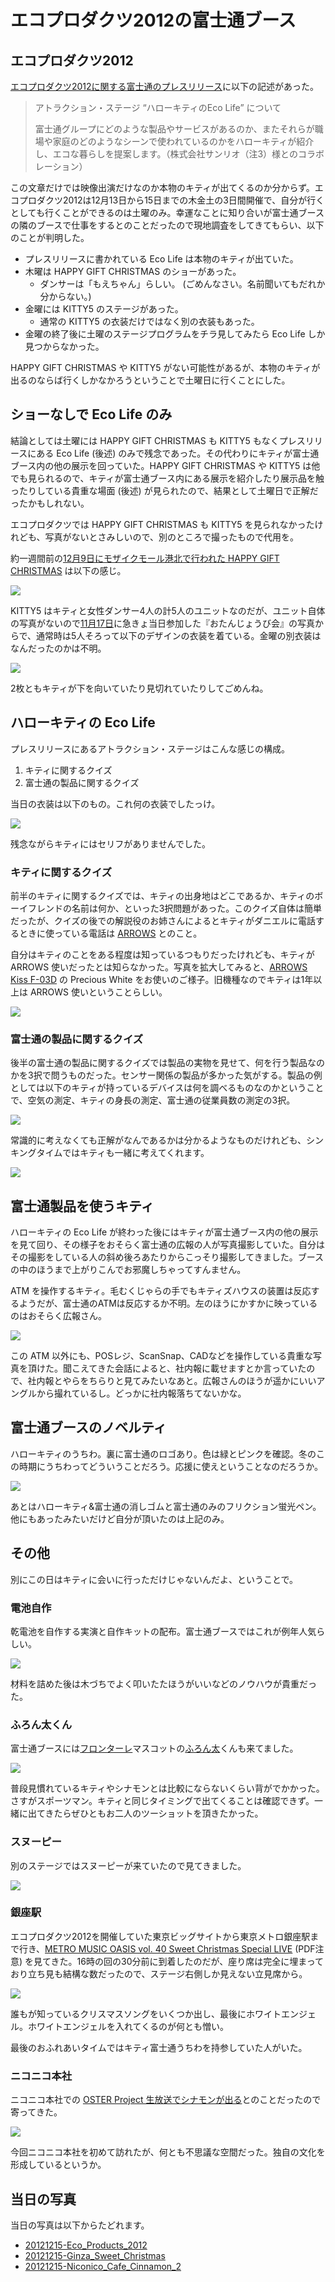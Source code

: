 ﻿エコプロダクツ2012の富士通ブース
================================

エコプロダクツ2012
------------------

[エコプロダクツ2012に関する富士通のプレスリリース](http://pr.fujitsu.com/jp/news/2012/11/22-1.html)に以下の記述があった。

> アトラクション・ステージ “ハローキティのEco Life” について
> 
> 富士通グループにどのような製品やサービスがあるのか、またそれらが職場や家庭のどのようなシーンで使われているのかをハローキティが紹介し、エコな暮らしを提案します。（株式会社サンリオ（注3）様とのコラボレーション）

この文章だけでは映像出演だけなのか本物のキティが出てくるのか分からず。エコプロダクツ2012は12月13日から15日までの木金土の3日間開催で、自分が行くとしても行くことができるのは土曜のみ。幸運なことに知り合いが富士通ブースの隣のブースで仕事をするとのことだったので現地調査をしてきてもらい、以下のことが判明した。

* プレスリリースに書かれている Eco Life は本物のキティが出ていた。
* 木曜は HAPPY GIFT CHRISTMAS のショーがあった。
    * ダンサーは「もえちゃん」らしい。 (ごめんなさい。名前聞いてもだれか分からない。)
* 金曜には KITTY5 のステージがあった。
    * 通常の KITTY5 の衣装だけではなく別の衣装もあった。
* 金曜の終了後に土曜のステージプログラムをチラ見してみたら Eco Life しか見つからなかった。

HAPPY GIFT CHRISTMAS や KITTY5 がない可能性があるが、本物のキティが出るのならば行くしかなかろうということで土曜日に行くことにした。

ショーなしで Eco Life のみ
--------------------------

結論としては土曜には HAPPY GIFT CHRISTMAS も KITTY5 もなくプレスリリースにある Eco Life (後述) のみで残念であった。その代わりにキティが富士通ブース内の他の展示を回っていた。HAPPY GIFT CHRISTMAS や KITTY5 は他でも見られるので、キティが富士通ブース内にある展示を紹介したり展示品を触ったりしている貴重な場面 (後述) が見られたので、結果として土曜日で正解だったかもしれない。

エコプロダクツでは HAPPY GIFT CHRISTMAS も KITTY5 を見られなかったけれども、写真がないとさみしいので、別のところで撮ったもので代用を。

約一週間前の[12月9日にモザイクモール港北で行われた HAPPY GIFT CHRISTMAS](https://picasaweb.google.com/103687453618299008868/20121209Kouhoku_Happy_Gift_Christmas?authuser=0&noredirect=1) は以下の感じ。

[![](https://lh5.googleusercontent.com/-Q0KR2z2aLA0/UMSW-VPPVII/AAAAAAAAF_A/B1jSAj4FGS4/s480/5D3B6794%2520%25281440x960%2529.jpg)](https://picasaweb.google.com/lh/photo/6gea8nyrLDUKukT7M2CSwdMTjNZETYmyPJy0liipFm0?feat=embedwebsite)

KITTY5 はキティと女性ダンサー4人の計5人のユニットなのだが、ユニット自体の写真がないので[11月17日](https://picasaweb.google.com/103687453618299008868/20121117SPL?authuser=0&noredirect=1)に急きょ当日参加した『おたんじょうび会』の写真からで、通常時は5人そろって以下のデザインの衣装を着ている。金曜の別衣装はなんだったのかは不明。

[![](https://lh3.googleusercontent.com/-8AwagX5XbI4/UKhZouvssrI/AAAAAAAAEcM/FDq2Z5Ln5Uw/s480/5D3B4206%2520%2528960x1440%2529.jpg)](https://picasaweb.google.com/lh/photo/XgCbPs6aHOBag8yfJi6lE9MTjNZETYmyPJy0liipFm0?feat=embedwebsite)

2枚ともキティが下を向いていたり見切れていたりしてごめんね。

ハローキティの Eco Life
-----------------------

プレスリリースにあるアトラクション・ステージはこんな感じの構成。

1. キティに関するクイズ
2. 富士通の製品に関するクイズ

当日の衣装は以下のもの。これ何の衣装でしたっけ。

[![](https://lh4.googleusercontent.com/-MrMn22afJ3g/UMy1sRIuLCI/AAAAAAAAGhs/2XCYWwhgwK4/s480/5D3B7949%2520%2528960x1440%2529.jpg)](https://picasaweb.google.com/lh/photo/WtlV-YTJ76gwpYZBMWeRGdMTjNZETYmyPJy0liipFm0?feat=embedwebsite)

残念ながらキティにはセリフがありませんでした。

### キティに関するクイズ

前半のキティに関するクイズでは、キティの出身地はどこであるか、キティのボーイフレンドの名前は何か、といった3択問題があった。このクイズ自体は簡単だったが、クイズの後での解説役のお姉さんによるとキティがダニエルに電話するときに使っている電話は [ARROWS](http://www.fmworld.net/product/phone/arrows/) とのこと。

自分はキティのことをある程度は知っているつもりだったけれども、キティが ARROWS 使いだったとは知らなかった。写真を拡大してみると、[ARROWS Kiss F-03D](http://www.fmworld.net/product/phone/f-03d/) の Precious White をお使いのご様子。旧機種なのでキティは1年以上は ARROWS 使いということらしい。

[![](https://lh3.googleusercontent.com/-WhKdkizFmqY/UMy1oUZJvfI/AAAAAAAAGhE/x-wGk2Yqwlk/s480/5D3B7939%2520%25281440x960%2529.jpg)](https://picasaweb.google.com/lh/photo/SpmSyTol00g1I3Y3hnzHrtMTjNZETYmyPJy0liipFm0?feat=embedwebsite)

### 富士通の製品に関するクイズ

後半の富士通の製品に関するクイズでは製品の実物を見せて、何を行う製品なのかを3択で問うものだった。センサー関係の製品が多かった気がする。製品の例としては以下のキティが持っているデバイスは何を調べるものなのかということで、空気の測定、キティの身長の測定、富士通の従業員数の測定の3択。

[![](https://lh5.googleusercontent.com/-Y_Cjksr328I/UMy1tenDfDI/AAAAAAAAGh4/tpZTy0kjJ6k/s480/5D3B7953%2520%25281440x960%2529.jpg)](https://picasaweb.google.com/lh/photo/kNk3lWuJnbA5lCHqGg7SL9MTjNZETYmyPJy0liipFm0?feat=embedwebsite)

常識的に考えなくても正解がなんであるかは分かるようなものだけれども、シンキングタイムではキティも一緒に考えてくれます。

[![](https://lh3.googleusercontent.com/-VDOHyYUe9NU/UMy1q-Fn4FI/AAAAAAAAGhg/DkBI9VccawU/s480/5D3B7946%2520%25281440x960%2529.jpg)](https://picasaweb.google.com/lh/photo/VqzspCIidHlZC2MlZDAqTtMTjNZETYmyPJy0liipFm0?feat=embedwebsite)

富士通製品を使うキティ
----------------------

ハローキティの Eco Life が終わった後にはキティが富士通ブース内の他の展示を見て回り、その様子をおそらく富士通の広報の人が写真撮影していた。自分はその撮影をしている人の斜め後ろあたりからこっそり撮影してきました。ブースの中のほうまで上がりこんでお邪魔しちゃってすんません。

ATM を操作するキティ。毛むくじゃらの手でもキティズハウスの装置は反応するようだが、富士通のATMは反応するか不明。左のほうにかすかに映っているのはおそらく広報さん。

[![](https://lh3.googleusercontent.com/-g11Jo8DJ26w/UMy1zurAZvI/AAAAAAAAGio/etxSMctCy10/s480/5D3B7988%2520%25281440x960%2529.jpg)](https://picasaweb.google.com/lh/photo/gwBAmMt79tlB6Cq46S_lEtMTjNZETYmyPJy0liipFm0?feat=embedwebsite)

この ATM 以外にも、POSレジ、ScanSnap、CADなどを操作している貴重な写真を頂けた。聞こえてきた会話によると、社内報に載せますとか言っていたので、社内報とやらをちらりと見てみたいなあと。広報さんのほうが遥かにいいアングルから撮れているし。どっかに社内報落ちてないかな。

富士通ブースのノベルティ
------------------------

ハローキティのうちわ。裏に富士通のロゴあり。色は緑とピンクを確認。冬のこの時期にうちわってどういうことだろう。応援に使えということなのだろうか。

[![](https://lh3.googleusercontent.com/-LpHPm3K6qsY/UMy1XO-SHNI/AAAAAAAAGes/TgcWxJ9TMm4/s480/5D3B7850%2520%25281440x960%2529.jpg)](https://picasaweb.google.com/lh/photo/j3XWuWUPRjzqWvaMW9q0EdMTjNZETYmyPJy0liipFm0?feat=embedwebsite)

あとはハローキティ&富士通の消しゴムと富士通のみのフリクション蛍光ペン。他にもあったみたいだけど自分が頂いたのは上記のみ。

その他
------

別にこの日はキティに会いに行っただけじゃないんだよ、ということで。

### 電池自作

乾電池を自作する実演と自作キットの配布。富士通ブースではこれが例年人気らしい。

[![](https://lh6.googleusercontent.com/-LobPqUgoXqU/UMy1kOCxsCI/AAAAAAAAGgk/XnvI7jqAIfo/s480/5D3B7923%2520%25281440x960%2529.jpg)](https://picasaweb.google.com/lh/photo/Sve9z9IvsqvzrtNMHWrHk9MTjNZETYmyPJy0liipFm0?feat=embedwebsite)

材料を詰めた後は木づちでよく叩いたたほうがいいなどのノウハウが貴重だった。

### ふろん太くん

富士通ブースには[フロンターレ](http://www.frontale.co.jp/)マスコットの[ふろん太](http://www.frontale.co.jp/profile/2009/staff_18.html)くんも来てました。

[![](https://lh3.googleusercontent.com/-J5TmGtjG2YE/UMy1613DsFI/AAAAAAAAGjk/1MN9YXSMbKY/s480/5D3B8027%2520%2528960x1440%2529.jpg)](https://picasaweb.google.com/lh/photo/sWCh_Bffpz7m9Go4wvQLoNMTjNZETYmyPJy0liipFm0?feat=embedwebsite)

普段見慣れているキティやシナモンとは比較にならないくらい背がでかかった。さすがスポーツマン。キティと同じタイミングで出てくることは確認できず。一緒に出てきたらぜひともお二人のツーショットを頂きたかった。

### スヌーピー

別のステージではスヌーピーが来ていたので見てきました。

[![](https://lh6.googleusercontent.com/-mmZS4JhlAnc/UMy1dhKzWUI/AAAAAAAAGfo/sXE5dDrtSxg/s480/5D3B7880%2520%25281440x960%2529.jpg)](https://picasaweb.google.com/lh/photo/1GvmVSYENlCTrw02hQbkXtMTjNZETYmyPJy0liipFm0?feat=embedwebsite)

### 銀座駅

エコプロダクツ2012を開催していた東京ビッグサイトから東京メトロ銀座駅まで行き、[METRO MUSIC OASIS vol. 40 Sweet Christmas Special LIVE](http://www.tokyometro.jp/news/2012/pdf/metroNews20121126_1286.pdf) (PDF注意) を見てきた。16時の回の30分前に到着したのだが、座り席は完全に埋まっており立ち見も結構な数だったので、ステージ右側しか見えない立見席から。

[![](https://lh3.googleusercontent.com/-v8KWEc1MHXE/UMy2OhDIdpI/AAAAAAAAGl4/_4OHxDdHn4M/s480/5D3B8085%2520%25281440x960%2529.jpg)](https://picasaweb.google.com/lh/photo/AG6gQwUTWOG1fdAvyDaT6tMTjNZETYmyPJy0liipFm0?feat=embedwebsite)

誰もが知っているクリスマスソングをいくつか出し、最後にホワイトエンジェル。ホワイトエンジェルを入れてくるのが何とも憎い。

最後のおふれあいタイムではキティ富士通うちわを持参していた人がいた。

### ニコニコ本社

ニコニコ本社での [OSTER Project 生放送でシナモンが出る](http://nicohonsha.jp/archives/6094)とのことだったので寄ってきた。

[![](https://lh6.googleusercontent.com/-xrH5Dff_-cg/UMy22HU9xdI/AAAAAAAAGq0/BxwJ4EkBLgI/s480/5D3B8222%2520%25281440x960%2529.jpg)](https://picasaweb.google.com/lh/photo/VziYpwevVAbyFohkg4_dO9MTjNZETYmyPJy0liipFm0?feat=embedwebsite)

今回ニコニコ本社を初めて訪れたが、何とも不思議な空間だった。独自の文化を形成しているというか。

当日の写真
----------

当日の写真は以下からたどれます。

* [20121215-Eco\_Products\_2012](https://picasaweb.google.com/103687453618299008868/20121215Eco_Products_2012?authuser=0&noredirect=1)
* [20121215-Ginza\_Sweet\_Christmas](https://picasaweb.google.com/103687453618299008868/20121215Ginza_Sweet_Christmas?authuser=0&noredirect=1)
* [20121215-Niconico\_Cafe\_Cinnamon\_2](https://picasaweb.google.com/103687453618299008868/20121215Niconico_Cafe_Cinnamon_2?authuser=0&noredirect=1)

